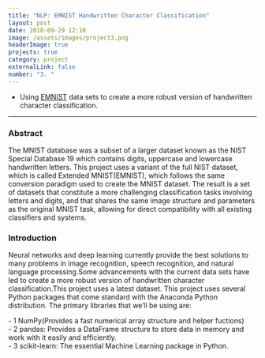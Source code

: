 ```yaml
---
title: "NLP: EMNIST Handwritten Character Classification"
layout: post
date: 2018-09-29 12:10
image: /assets/images/project3.png
headerImage: true
projects: true
category: project
externalLink: false
number: "3. "
---
```




- Using [EMNIST](https://www.nist.gov/itl/products-and-services/emnist-dataset) data sets to create a more robust version of handwritten character classification.
<hr class="rounded">

<h3>Abstract</h3>
<p>The MNIST database was a subset of a larger dataset known as the NIST Special Database 19 which contains digits, uppercase and lowercase handwritten letters. This project uses a variant of the full NIST dataset, which is called Extended MNIST(EMNIST), which follows the same conversion paradigm used to create the MNIST dataset. The result is a set of datasets that constitute a more challenging classification tasks involving letters and digits, and that shares the same image structure and parameters as the original MNIST task, allowing for direct compatibility with all existing classifiers and systems.</p>

<h3>Introduction</h3>

<p>Neural networks and deep learning currently provide the best solutions to many problems in
image recognition, speech recognition, and natural language processing.Some advancements
with the current data sets have led to create a more robust version of handwritten character
classification.This project uses a latest dataset. This project uses several Python packages
that come standard with the Anaconda Python distribution. The primary libraries that we’ll
be using are:</p>
<p>
- 1 NumPy(Provides a fast numerical array structure and helper fuctions)<br>
- 2 pandas: Provides a DataFrame structure to store data in memory and work with it easily and efficiently.<br>
- 3 scikit-learn: The essential Machine Learning package in Python.<br></p>